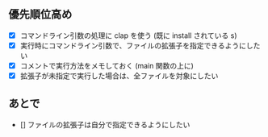 ## 優先順位高め

- [x] コマンドライン引数の処理に clap を使う (既に install されている s)
- [x] 実行時にコマンドライン引数で、ファイルの拡張子を指定できるようにしたい
- [x] コメントで実行方法をメモしておく (main 関数の上に)
- [x] 拡張子が未指定で実行した場合は、全ファイルを対象にしたい

## あとで

- [] ファイルの拡張子は自分で指定できるようにしたい
